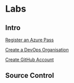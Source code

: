 # Labs

## Intro

[Register an Azure Pass](./AzurePass/)

[Create a DevOps Organisation](https://docs.microsoft.com/en-us/learn/modules/get-started-with-devops/4-create-an-azure-devops-account)

[Create GitHub Account](https://docs.github.com/en/github/getting-started-with-github/signing-up-for-a-new-github-account)

## Source Control
